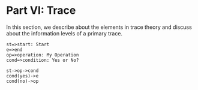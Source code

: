 # Part VI: Trace

In this section, we describe about the elements in trace theory and discuss about the information levels of a primary trace.

```flow
st=>start: Start
e=>end
op=>operation: My Operation
cond=>condition: Yes or No?

st->op->cond
cond(yes)->e
cond(no)->op
```
